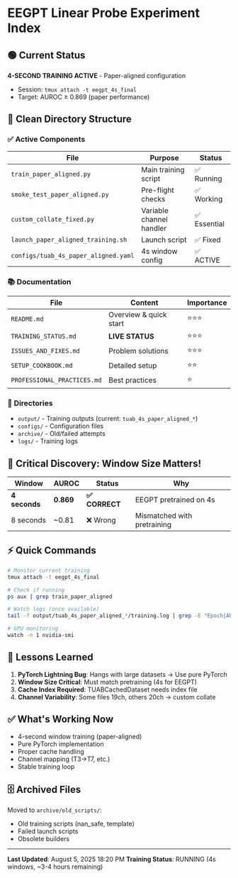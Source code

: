 # EEGPT Linear Probe Experiment Index

## 🟢 Current Status
**4-SECOND TRAINING ACTIVE** - Paper-aligned configuration
- Session: `tmux attach -t eegpt_4s_final`
- Target: AUROC ≥ 0.869 (paper performance)

## 📁 Clean Directory Structure

### ✅ Active Components
| File | Purpose | Status |
|------|---------|--------|
| `train_paper_aligned.py` | Main training script | ✅ Running |
| `smoke_test_paper_aligned.py` | Pre-flight checks | ✅ Working |
| `custom_collate_fixed.py` | Variable channel handler | ✅ Essential |
| `launch_paper_aligned_training.sh` | Launch script | ✅ Fixed |
| `configs/tuab_4s_paper_aligned.yaml` | 4s window config | ✅ ACTIVE |

### 📚 Documentation
| File | Content | Importance |
|------|---------|------------|
| `README.md` | Overview & quick start | ⭐⭐⭐ |
| `TRAINING_STATUS.md` | **LIVE STATUS** | ⭐⭐⭐ |
| `ISSUES_AND_FIXES.md` | Problem solutions | ⭐⭐⭐ |
| `SETUP_COOKBOOK.md` | Detailed setup | ⭐⭐ |
| `PROFESSIONAL_PRACTICES.md` | Best practices | ⭐ |

### 📂 Directories
- `output/` - Training outputs (current: `tuab_4s_paper_aligned_*`)
- `configs/` - Configuration files
- `archive/` - Old/failed attempts
- `logs/` - Training logs

## 🎯 Critical Discovery: Window Size Matters!

| Window | AUROC | Status | Why |
|--------|-------|--------|-----|
| **4 seconds** | **0.869** | **✅ CORRECT** | EEGPT pretrained on 4s |
| 8 seconds | ~0.81 | ❌ Wrong | Mismatched with pretraining |

## ⚡ Quick Commands

```bash
# Monitor current training
tmux attach -t eegpt_4s_final

# Check if running
ps aux | grep train_paper_aligned

# Watch logs (once available)
tail -f output/tuab_4s_paper_aligned_*/training.log | grep -E "Epoch|AUROC"

# GPU monitoring
watch -n 1 nvidia-smi
```

## 🚨 Lessons Learned

1. **PyTorch Lightning Bug**: Hangs with large datasets → Use pure PyTorch
2. **Window Size Critical**: Must match pretraining (4s for EEGPT)
3. **Cache Index Required**: TUABCachedDataset needs index file
4. **Channel Variability**: Some files 19ch, others 20ch → custom collate

## ✅ What's Working Now

- 4-second window training (paper-aligned)
- Pure PyTorch implementation
- Proper cache handling
- Channel mapping (T3→T7, etc.)
- Stable training loop

## 🗄️ Archived Files
Moved to `archive/old_scripts/`:
- Old training scripts (nan_safe, template)
- Failed launch scripts
- Obsolete builders

---

**Last Updated**: August 5, 2025 18:20 PM
**Training Status**: RUNNING (4s windows, ~3-4 hours remaining)